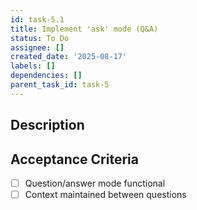```yaml
---
id: task-5.1
title: Implement 'ask' mode (Q&A)
status: To Do
assignee: []
created_date: '2025-08-17'
labels: []
dependencies: []
parent_task_id: task-5
---
```


## Description

## Acceptance Criteria

- [ ] Question/answer mode functional
- [ ] Context maintained between questions
